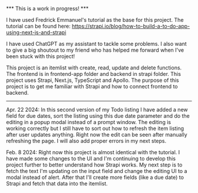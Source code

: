 *** This is a work in progress! ***

I have used Fredrick Emmanuel's tutorial as the base for this project. The tutorial can be found here: https://strapi.io/blog/how-to-build-a-to-do-app-using-next-js-and-strapi

I have used ChatGPT as my assistant to tackle some problems. I also want to give a big shoutout to my friend who has helped me forward when I've been stuck with this project!

This project is an itemlist with create, read, update and delete functions. The frontend is in frontend-app folder and backend in strapi folder. This project uses Strapi, Next.js, TypeScript and Apollo. The purpose of this project is to get me familiar with Strapi and how to connect frontend to backend.

-----

Apr. 22 2024:
In this second version of my Todo listing I have added a new field for due dates, sort the listing using this due date parameter and do the editing in a popup modal instead of a prompt window. The editing is working correctly but I still have to sort out how to refresh the item listing after user updates anything. Right now the edit can be seen after manually refreshing the page. I will also add proper errors in my next steps.

Feb. 8 2024:
Right now this project is almost identical with the tutorial. I have made some changes to the UI and I'm continuing to develop this project further to better understand how Strapi works. My next step is to fetch the text I'm updating on the input field and change the editing UI to a modal instead of alert. After that I'll create more fields (like a due date) to Strapi and fetch that data into the itemlist.
